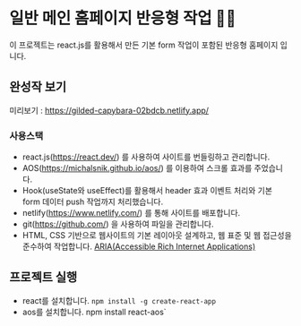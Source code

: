 # 일반 메인 홈페이지 반응형 작업 👩‍💻

이 프로젝트는 react.js를 활용해서 만든 기본 form 작업이 포함된 반응형 홈페이지 입니다.

## 완성작 보기 

미리보기 : https://gilded-capybara-02bdcb.netlify.app/

### 사용스택

- react.js(https://react.dev/) 를 사용하여 사이트를 번들링하고 관리합니다.
- AOS(https://michalsnik.github.io/aos/) 를 이용하여 스크롤 효과를 주었습니다.
- Hook(useState와 useEffect)를 활용해서 header 효과 이벤트 처리와 기본 form 데이터 push 작업까지 처리했습니다.
- netlify(https://www.netlify.com/) 를 통해 사이트를 배포합니다.
- git(https://github.com/) 을 사용하여 파일을 관리합니다.
- HTML, CSS 기반으로 웹사이트의 기본 레이아웃 설계하고, 웹 표준 및 웹 접근성을 준수하여 작업합니다. [ARIA(Accessible Rich Internet Applications)](https://developer.mozilla.org/en-US/docs/Web/Accessibility/ARIA/Roles)

## 프로젝트 실행
- react를 설치합니다. `npm install -g create-react-app`
- aos를 설치합니다. npm install react-aos`


